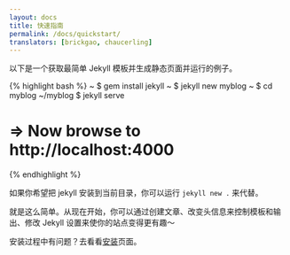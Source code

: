 ```yaml
---
layout: docs
title: 快速指南
permalink: /docs/quickstart/
translators: [brickgao, chaucerling]
---
```


以下是一个获取最简单 Jekyll 模板并生成静态页面并运行的例子。

{% highlight bash %}
~ $ gem install jekyll
~ $ jekyll new myblog
~ $ cd myblog
~/myblog $ jekyll serve
# => Now browse to http://localhost:4000
{% endhighlight %}

如果你希望把 jekyll 安装到当前目录，你可以运行 `jekyll new .` 来代替。

就是这么简单。从现在开始，你可以通过创建文章、改变头信息来控制模板和输出、修改 Jekyll 设置来使你的站点变得更有趣～

安装过程中有问题？去看看[安装](/docs/installation/)页面。
